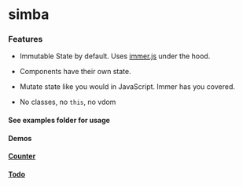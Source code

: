 # simba

### Features

* Immutable State by default. Uses [immer.js](https://github.com/mweststrate/immer) under the hood.

* Components have their own state.

* Mutate state like you would in JavaScript. Immer has you covered.

* No classes, no `this`, no vdom

#### See examples folder for usage

#### Demos

#### [Counter](https://santoshrajan.github.io/simba/examples/counter)

#### [Todo](https://santoshrajan.github.io/simba/examples/todo)
